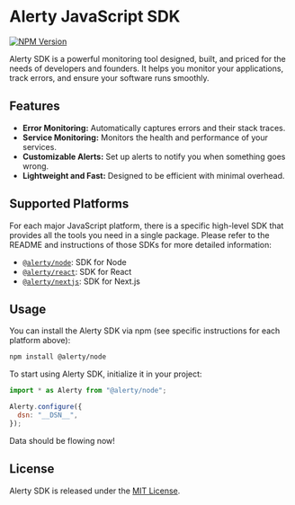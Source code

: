 # Alerty JavaScript SDK

[![NPM Version](https://img.shields.io/npm/v/@alerty/react.svg)](https://www.npmjs.com/package/@alerty/react)

Alerty SDK is a powerful monitoring tool designed, built, and priced for the needs of developers and founders. It helps you monitor your applications, track errors, and ensure your software runs smoothly.

## Features

- **Error Monitoring:** Automatically captures errors and their stack traces.
- **Service Monitoring:** Monitors the health and performance of your services.
- **Customizable Alerts:** Set up alerts to notify you when something goes wrong.
- **Lightweight and Fast:** Designed to be efficient with minimal overhead.

## Supported Platforms

For each major JavaScript platform, there is a specific high-level SDK that provides all the tools you need in a single package. Please refer to the README and instructions of those SDKs for more detailed information:

- [`@alerty/node`](https://github.com/alerty-ai/alerty-js/tree/main/packages/node): SDK for Node
- [`@alerty/react`](https://github.com/alerty-ai/alerty-js/tree/main/packages/react): SDK for React
- [`@alerty/nextjs`](https://github.com/alerty-ai/alerty-js/tree/main/packages/nextjs): SDK for Next.js

## Usage

You can install the Alerty SDK via npm (see specific instructions for each platform above):

```sh
npm install @alerty/node
```

To start using Alerty SDK, initialize it in your project:

```javascript
import * as Alerty from "@alerty/node";

Alerty.configure({
  dsn: "__DSN__",
});
```

Data should be flowing now!

## License

Alerty SDK is released under the [MIT License](LICENSE).
